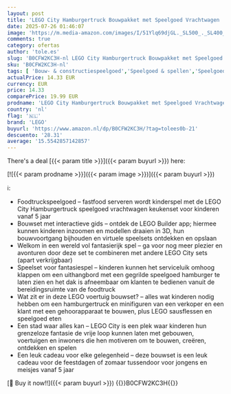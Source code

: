 ```yaml
---
layout: post
title: 'LEGO City Hamburgertruck Bouwpakket met Speelgoed Vrachtwagen  Eten en Keuken  plus Minifiguur van een Verkoper en Accessoires  Leuk Cadeau voor Kinderen vanaf 5 Jaar  Jongens en Meisjes 60404'
date: 2025-07-26 01:46:07
image: 'https://m.media-amazon.com/images/I/51Ylq69djGL._SL500_._SL400_.jpg'
comments: true
category: ofertas
author: 'tole.es'
slug: 'B0CFW2KC3H-nl LEGO City Hamburgertruck Bouwpakket met Speelgoed...'
sku: 'B0CFW2KC3H-nl'
tags: [ 'Bouw- & constructiespeelgoed','Speelgoed & spellen','Speelgoedbouwsets','lego','🇳🇱', ]
actualPrice: 14.33 EUR
currency: EUR
price: 14.33
comparePrice: 19.99 EUR
prodname: 'LEGO City Hamburgertruck Bouwpakket met Speelgoed Vrachtwagen  Eten en Keuken  plus Minifiguur van een Verkoper en Accessoires  Leuk Cadeau voor Kinderen vanaf 5 Jaar  Jongens en Meisjes 60404'
country: 'nl'
flag: '🇳🇱'
brand: 'LEGO'
buyurl: 'https://www.amazon.nl/dp/B0CFW2KC3H/?tag=tolees0b-21'
descuento: '28.31'
average: '15.5542857142857'
---
```


There's a deal [{{< param title >}}]({{< param buyurl >}})  here:

[![{{< param prodname >}}]({{< param image >}})]({{< param buyurl >}})

ℹ️:

- Foodtruckspeelgoed – fastfood serveren wordt kinderspel met de LEGO City Hamburgertruck speelgoed vrachtwagen keukenset voor kinderen vanaf 5 jaar
- Bouwset met interactieve gids – ontdek de LEGO Builder app; hiermee kunnen kinderen inzoomen en modellen draaien in 3D, hun bouwvoortgang bijhouden en virtuele speelsets ontdekken en opslaan
- Welkom in een wereld vol fantasierijk spel – ga voor nog meer plezier en avonturen door deze set te combineren met andere LEGO City sets (apart verkrijgbaar)
- Speelset voor fantasiespel – kinderen kunnen het serviceluik omhoog klappen om een uithangbord met een gegrilde speelgoed hamburger te laten zien en het dak is afneembaar om klanten te bedienen vanuit de bereidingsruimte van de foodtruck
- Wat zit er in deze LEGO voertuig bouwset? – alles wat kinderen nodig hebben om een hamburgertruck en minifiguren van een verkoper en een klant met een gehoorapparaat te bouwen, plus LEGO sausflessen en speelgoed eten
- Een stad waar alles kan – LEGO City is een plek waar kinderen hun grenzeloze fantasie de vrije loop kunnen laten met gebouwen, voertuigen en inwoners die hen motiveren om te bouwen, creëren, ontdekken en spelen
- Een leuk cadeau voor elke gelegenheid – deze bouwset is een leuk cadeau voor de feestdagen of zomaar tussendoor voor jongens en meisjes vanaf 5 jaar

[🛒 Buy it now!!]({{< param buyurl >}})
{{<world>}}B0CFW2KC3H{{</world>}}
